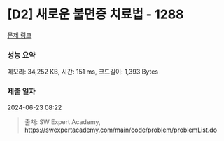 # [D2] 새로운 불면증 치료법 - 1288 

[문제 링크](https://swexpertacademy.com/main/code/problem/problemDetail.do?contestProbId=AV18_yw6I9MCFAZN) 

### 성능 요약

메모리: 34,252 KB, 시간: 151 ms, 코드길이: 1,393 Bytes

### 제출 일자

2024-06-23 08:22



> 출처: SW Expert Academy, https://swexpertacademy.com/main/code/problem/problemList.do